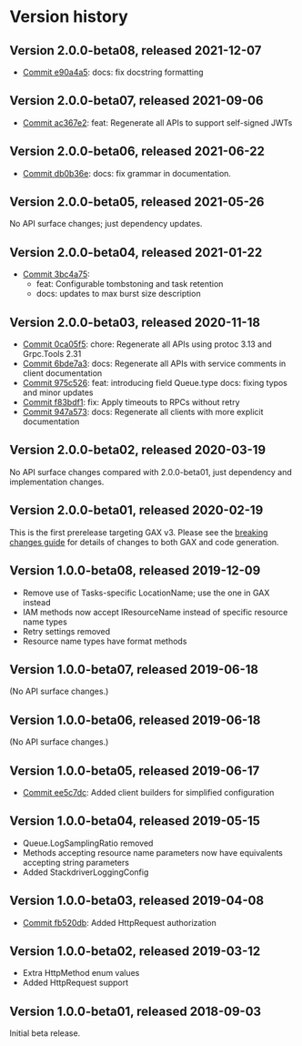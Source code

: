 # Version history

## Version 2.0.0-beta08, released 2021-12-07

- [Commit e90a4a5](https://github.com/googleapis/google-cloud-dotnet/commit/e90a4a5): docs: fix docstring formatting

## Version 2.0.0-beta07, released 2021-09-06

- [Commit ac367e2](https://github.com/googleapis/google-cloud-dotnet/commit/ac367e2): feat: Regenerate all APIs to support self-signed JWTs

## Version 2.0.0-beta06, released 2021-06-22

- [Commit db0b36e](https://github.com/googleapis/google-cloud-dotnet/commit/db0b36e): docs: fix grammar in documentation.

## Version 2.0.0-beta05, released 2021-05-26

No API surface changes; just dependency updates.

## Version 2.0.0-beta04, released 2021-01-22

- [Commit 3bc4a75](https://github.com/googleapis/google-cloud-dotnet/commit/3bc4a75):
  - feat: Configurable tombstoning and task retention
  - docs: updates to max burst size description

## Version 2.0.0-beta03, released 2020-11-18

- [Commit 0ca05f5](https://github.com/googleapis/google-cloud-dotnet/commit/0ca05f5): chore: Regenerate all APIs using protoc 3.13 and Grpc.Tools 2.31
- [Commit 6bde7a3](https://github.com/googleapis/google-cloud-dotnet/commit/6bde7a3): docs: Regenerate all APIs with service comments in client documentation
- [Commit 975c526](https://github.com/googleapis/google-cloud-dotnet/commit/975c526): feat: introducing field Queue.type docs: fixing typos and minor updates
- [Commit f83bdf1](https://github.com/googleapis/google-cloud-dotnet/commit/f83bdf1): fix: Apply timeouts to RPCs without retry
- [Commit 947a573](https://github.com/googleapis/google-cloud-dotnet/commit/947a573): docs: Regenerate all clients with more explicit documentation

## Version 2.0.0-beta02, released 2020-03-19

No API surface changes compared with 2.0.0-beta01, just dependency
and implementation changes.

## Version 2.0.0-beta01, released 2020-02-19

This is the first prerelease targeting GAX v3. Please see the [breaking changes
guide](https://cloud.google.com/dotnet/docs/reference/help/breaking-gax2)
for details of changes to both GAX and code generation.

## Version 1.0.0-beta08, released 2019-12-09

- Remove use of Tasks-specific LocationName; use the one in GAX instead
- IAM methods now accept IResourceName instead of specific resource name types
- Retry settings removed
- Resource name types have format methods

## Version 1.0.0-beta07, released 2019-06-18

(No API surface changes.)

## Version 1.0.0-beta06, released 2019-06-18

(No API surface changes.)

## Version 1.0.0-beta05, released 2019-06-17

- [Commit ee5c7dc](https://github.com/googleapis/google-cloud-dotnet/commit/ee5c7dc): Added client builders for simplified configuration

## Version 1.0.0-beta04, released 2019-05-15

- Queue.LogSamplingRatio removed
- Methods accepting resource name parameters now have equivalents accepting string parameters
- Added StackdriverLoggingConfig

## Version 1.0.0-beta03, released 2019-04-08

- [Commit fb520db](https://github.com/googleapis/google-cloud-dotnet/commit/fb520db): Added HttpRequest authorization

## Version 1.0.0-beta02, released 2019-03-12

- Extra HttpMethod enum values
- Added HttpRequest support

## Version 1.0.0-beta01, released 2018-09-03

Initial beta release.

